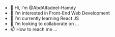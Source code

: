 - 👋 Hi, I’m @AbdAlfadeel-Hamdy
- 👀 I’m interested in Front-End Web Development
- 🌱 I’m currently learning React JS
- 💞️ I’m looking to collaborate on ...
- 📫 How to reach me ...

<!---
AbdAlfadeel-Hamdy/AbdAlfadeel-Hamdy is a ✨ special ✨ repository because its `README.md` (this file) appears on your GitHub profile.
You can click the Preview link to take a look at your changes.
--->
